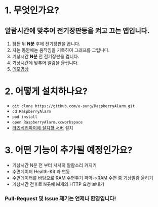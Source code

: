 # 1. 무엇인가요?
## 알람시간에 맞추어 전기장판등을 켜고 끄는 앱입니다.
1. 잠든 뒤 **N분** 후에 전기장판을 끕니다.
2. 자는 동안에는 움직임을 기록하여 그래프를 그립니다.
3. 기상시간 **N분** 전 전기장판을 켭니다.
4. 기상시간에 맞추어 알람을 울립니다.
5. [데모영상](http://blog.e-sung.net/RaspberryPiAlarm.mp4)

# 2. 어떻게 설치하나요?
* `git clone https://github.com/e-sung/RaspberryAlarm.git`
* `cd RaspberryAlarm`
* `pod install`
* `open RaspberryAlarm.xcworkspace`
* [라즈베리파이에 설치할 서버](https://github.com/e-sung/RaspberryAlarm-Server) 설치

# 3. 어떤 기능이 추가될 예정인가요?
* 기상시간 N분 전 부터 서서히 알람소리 커지기
* 수면데이터 Health-Kit 과 연동
* 수면데이터를 바탕으로 RAM 수면주기  파악->RAM 수면 중 기상알람 울리기
* 기상시간 전후로 N곳에 M개의 HTTP 요청 보내기 

### Pull-Request 및 Issue 제기는 언제나 환영입니다!
	

